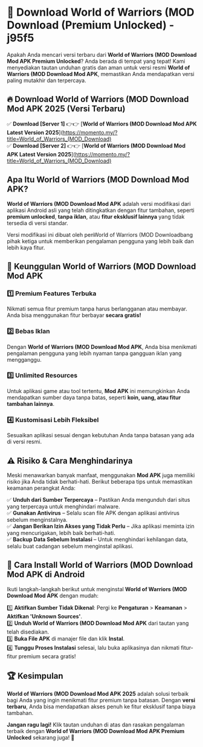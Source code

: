 # 🎯 Download World of Warriors (MOD Download (Premium Unlocked) -  j95f5

Apakah Anda mencari versi terbaru dari **World of Warriors (MOD Download Mod APK Premium Unlocked**? Anda berada di tempat yang tepat! Kami menyediakan tautan unduhan gratis dan aman untuk versi resmi **World of Warriors (MOD Download Mod APK**, memastikan Anda mendapatkan versi paling mutakhir dan terpercaya.

## 🔥 Download World of Warriors (MOD Download Mod APK 2025 (Versi Terbaru)

✅ **Download [Server 1]** 👉👉 [**World of Warriors (MOD Download Mod APK Latest Version 2025**](https://momento.my/?title=World_of_Warriors_(MOD_Download)  
✅ **Download [Server 2]** 👉👉 [**World of Warriors (MOD Download Mod APK Latest Version 2025**](https://momento.my/?title=World_of_Warriors_(MOD_Download)  

## Apa Itu World of Warriors (MOD Download Mod APK?

**World of Warriors (MOD Download Mod APK** adalah versi modifikasi dari aplikasi Android asli yang telah ditingkatkan dengan fitur tambahan, seperti **premium unlocked**, **tanpa iklan**, atau **fitur eksklusif lainnya** yang tidak tersedia di versi standar.

Versi modifikasi ini dibuat oleh penWorld of Warriors (MOD Downloadbang pihak ketiga untuk memberikan pengalaman pengguna yang lebih baik dan lebih kaya fitur.

## 🎯 Keunggulan World of Warriors (MOD Download Mod APK

### 1️⃣ Premium Features Terbuka
Nikmati semua fitur premium tanpa harus berlangganan atau membayar. Anda bisa menggunakan fitur berbayar **secara gratis!**

### 2️⃣ Bebas Iklan
Dengan **World of Warriors (MOD Download Mod APK**, Anda bisa menikmati pengalaman pengguna yang lebih nyaman tanpa gangguan iklan yang mengganggu.

### 3️⃣ Unlimited Resources
Untuk aplikasi game atau tool tertentu, **Mod APK** ini memungkinkan Anda mendapatkan sumber daya tanpa batas, seperti **koin, uang, atau fitur tambahan lainnya**.

### 4️⃣ Kustomisasi Lebih Fleksibel
Sesuaikan aplikasi sesuai dengan kebutuhan Anda tanpa batasan yang ada di versi resmi.

## ⚠️ Risiko & Cara Menghindarinya

Meski menawarkan banyak manfaat, menggunakan **Mod APK** juga memiliki risiko jika Anda tidak berhati-hati. Berikut beberapa tips untuk memastikan keamanan perangkat Anda:

✅ **Unduh dari Sumber Terpercaya** – Pastikan Anda mengunduh dari situs yang terpercaya untuk menghindari malware.  
✅ **Gunakan Antivirus** – Selalu scan file APK dengan aplikasi antivirus sebelum menginstalnya.  
✅ **Jangan Berikan Izin Akses yang Tidak Perlu** – Jika aplikasi meminta izin yang mencurigakan, lebih baik berhati-hati.  
✅ **Backup Data Sebelum Instalasi** – Untuk menghindari kehilangan data, selalu buat cadangan sebelum menginstal aplikasi.

## 📌 Cara Install World of Warriors (MOD Download Mod APK di Android

Ikuti langkah-langkah berikut untuk menginstal **World of Warriors (MOD Download Mod APK** dengan mudah:

1️⃣ **Aktifkan Sumber Tidak Dikenal**: Pergi ke **Pengaturan** > **Keamanan** > **Aktifkan 'Unknown Sources'**.  
2️⃣ **Unduh World of Warriors (MOD Download Mod APK** dari tautan yang telah disediakan.  
3️⃣ **Buka File APK** di manajer file dan klik **Instal**.  
4️⃣ **Tunggu Proses Instalasi** selesai, lalu buka aplikasinya dan nikmati fitur-fitur premium secara gratis!

## 🏆 Kesimpulan

**World of Warriors (MOD Download Mod APK 2025** adalah solusi terbaik bagi Anda yang ingin menikmati fitur premium tanpa batasan. Dengan **versi terbaru**, Anda bisa mendapatkan akses penuh ke fitur eksklusif tanpa biaya tambahan.

**Jangan ragu lagi!** Klik tautan unduhan di atas dan rasakan pengalaman terbaik dengan **World of Warriors (MOD Download Mod APK Premium Unlocked** sekarang juga! 🚀
